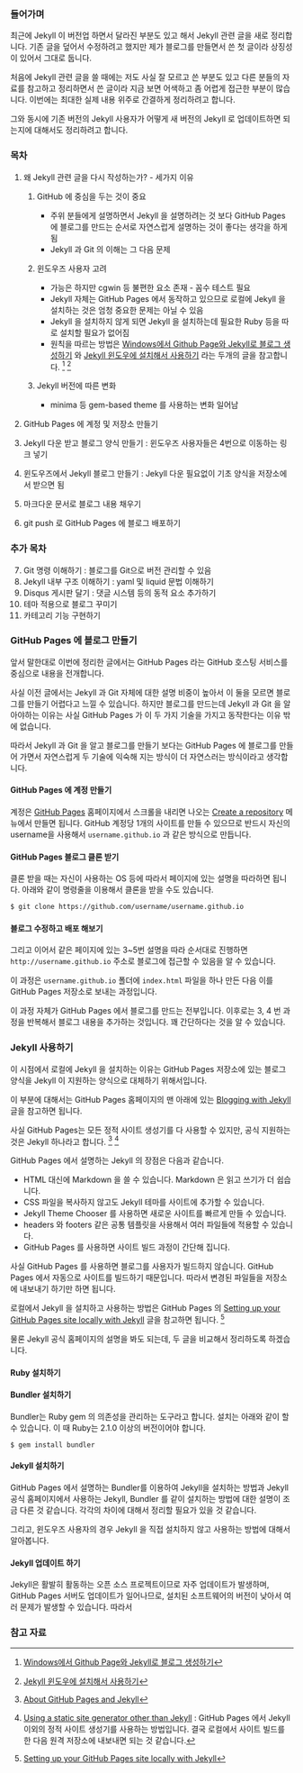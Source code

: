 ### 들어가며 

최근에 Jekyll 이 버전업 하면서 달라진 부분도 있고 해서 Jekyll 관련 글을 새로 정리합니다. 기존 글을 덮어서 수정하려고 했지만 제가 블로그를 만들면서 쓴 첫 글이라 상징성이 있어서 그대로 둡니다. 

처음에 Jekyll 관련 글을 쓸 때에는 저도 사실 잘 모르고 쓴 부분도 있고 다른 분들의 자료를 참고하고 정리하면서 쓴 글이라 지금 보면 어색하고 좀 어렵게 접근한 부분이 많습니다. 이번에는 최대한 실제 내용 위주로 간결하게 정리하려고 합니다.

그와 동시에 기존 버전의 Jekyll 사용자가 어떻게 새 버전의 Jekyll 로 업데이트하면 되는지에 대해서도 정리하려고 합니다.

### 목차

1. 왜 Jekyll 관련 글을 다시 작성하는가? - 세가지 이유
    1. GitHub 에 중심을 두는 것이 중요
    	* 주위 분들에게 설명하면서 Jekyll 을 설명하려는 것 보다 GitHub Pages 에 블로그를 만드는 순서로 자연스럽게 설명하는 것이 좋다는 생각을 하게 됨
    	* Jekyll 과 Git 의 이해는 그 다음 문제  
    	
    2. 윈도우즈 사용자 고려
    	* 가능은 하지만 cgwin 등 불편한 요소 존재 - 꼼수 테스트 필요
    	* Jekyll 자체는 GitHub Pages 에서 동작하고 있으므로 로컬에 Jekyll 을 설치하는 것은 엄청 중요한 문제는 아닐 수 있음
    	* Jekyll 을 설치하지 않게 되면 Jekyll 을 설치하는데 필요한 Ruby 등을 따로 설치할 필요가 없어짐
    	* 원칙을 따르는 방법은 [Windows에서 Github Page와 Jekyll로 블로그 생성하기](http://hurderella.tistory.com/131) 와 [Jekyll 윈도우에 설치해서 사용하기](http://tech.whatap.io/2015/09/11/install-jekyll-on-windows/) 라는 두개의 글을 참고합니다. [^hurderella-131] [^whatap--jekyll-on-windows]
    	
    3. Jekyll 버전에 따른 변화
		* minima 등 gem-based theme 를 사용하는 변화 일어남
    	
2. GitHub Pages 에 계정 및 저장소 만들기
3. Jekyll 다운 받고 블로그 양식 만들기 : 윈도우즈 사용자들은 4번으로 이동하는 링크 넣기
4. 윈도우즈에서 Jekyll 블로그 만들기 : Jekyll 다운 필요없이 기초 양식을 저장소에서 받으면 됨
5. 마크다운 문서로 블로그 내용 채우기
6. git push 로 GitHub Pages 에 블로그 배포하기

### 추가 목차

7. Git 명령 이해하기 : 블로그를 Git으로 버전 관리할 수 있음
8. Jekyll 내부 구조 이해하기 : yaml 및 liquid 문법 이해하기
9. Disqus 게시판 달기 : 댓글 시스템 등의 동적 요소 추가하기
10. 테마 적용으로 블로그 꾸미기
11. 카테고리 기능 구현하기

### GitHub Pages 에 블로그 만들기

앞서 말한대로 이번에 정리한 글에서는 GitHub Pages 라는 GitHub 호스팅 서비스를 중심으로 내용을 전개합니다. 

사실 이전 글에서는 Jekyll 과 Git 자체에 대한 설명 비중이 높아서 이 둘을 모르면 블로그를 만들기 어렵다고 느낄 수 있습니다. 하지만 블로그를 만드는데 Jekyll 과 Git 을 알아야하는 이유는 사실 GitHub Pages 가 이 두 가지 기술을 가지고 동작한다는 이유 밖에 없습니다.

따라서 Jekyll 과 Git 을 알고 블로그를 만들기 보다는 GitHub Pages 에 블로그를 만들어 가면서 자연스럽게 두 기술에 익숙해 지는 방식이 더 자연스러는 방식이라고 생각합니다.

#### GitHub Pages 에 계정 만들기

계정은 [GitHub Pages](https://pages.github.com) 홈페이지에서 스크롤을 내리면 나오는 [Create a repository](https://github.com/new) 메뉴에서 만들면 됩니다. GitHub 계정당 1개의 사이트를 만들 수 있으므로 반드시 자신의 username을 사용해서 `username.github.io` 과 같은 방식으로 만듭니다.

#### GitHub Pages 블로그 클론 받기

클론 받을 때는 자신이 사용하는 OS 등에 따라서 페이지에 있는 설명을 따라하면 됩니다. 아래와 같이 명령줄을 이용해서 클론을 받을 수도 있습니다.

```sh
$ git clone https://github.com/username/username.github.io
```

#### 블로그 수정하고 배포 해보기

그리고 이어서 같은 페이지에 있는 3~5번 설명을 따라 순서대로 진행하면 `http://username.github.io` 주소로 블로그에 접근할 수 있음을 알 수 있습니다.

이 과정은 `username.github.io` 폴더에 `index.html` 파일을 하나 만든 다음 이를 GitHub Pages 저장소로 보내는 과정입니다.

이 과정 자체가 GitHub Pages 에서 블로그를 만드는 전부입니다. 이후로는 3, 4 번 과정을 반복해서 블로그 내용을 추가하는 것입니다. 꽤 간단하다는 것을 알 수 있습니다. 

### Jekyll 사용하기

이 시점에서 로컬에 Jekyll 을 설치하는 이유는 GitHub Pages 저장소에 있는 블로그 양식을 Jekyll 이 지원하는 양식으로 대체하기 위해서입니다. 

이 부분에 대해서는 GitHub Pages 홈페이지의 맨 아래에 있는 [Blogging with Jekyll](https://pages.github.com) 글을 참고하면 됩니다. 

사실 GitHub Pages는 모든 정적 사이트 생성기를 다 사용할 수 있지만, 공식 지원하는 것은 Jekyll 하나라고 합니다. [^about-github-pages-and-jekyll] [^using-a-static-site-generator-other-than-jekyll]

GitHub Pages 에서 설명하는 Jekyll 의 장점은 다음과 같습니다.

* HTML 대신에 Markdown 을 쓸 수 있습니다. Markdown 은 읽고 쓰기가 더 쉽습니다.
* CSS 파일을 복사하지 않고도 Jekyll 테마를 사이트에 추가할 수 있습니다.
* Jekyll Theme Chooser 를 사용하면 새로운 사이트를 빠르게 만들 수 있습니다.
* headers 와 footers 같은 공통 템플릿을 사용해서 여러 파일들에 적용할 수 있습니다.
* GitHub Pages 를 사용하면 사이트 빌드 과정이 간단해 집니다.
 
사실 GitHub Pages 를 사용하면 블로그를 사용자가 빌드하지 않습니다. GitHub Pages 에서 자동으로 사이트를 빌드하기 때문입니다. 따라서 변경된 파일들을 저장소에 내보내기 하기만 하면 됩니다.

로컬에서 Jekyll 을 설치하고 사용하는 방법은 GitHub Pages 의 [Setting up your GitHub Pages site locally with Jekyll](https://help.github.com/articles/setting-up-your-github-pages-site-locally-with-jekyll/) 글을 참고하면 됩니다. [^setting-up-your-github-pages-site-locally-with-jekyll]

물론 Jekyll 공식 홈페이지의 설명을 봐도 되는데, 두 글을 비교해서 정리하도록 하겠습니다.

#### Ruby 설치하기

#### Bundler 설치하기

Bundler는 Ruby gem 의 의존성을 관리하는 도구라고 합니다. 설치는 아래와 같이 할 수 있습니다. 이 때 Ruby는 2.1.0 이상의 버전이어야 합니다.

```
$ gem install bundler
```
  
#### Jekyll 설치하기

GitHub Pages 에서 설명하는 Bundler를 이용하여 Jekyll을 설치하는 방법과 Jekyll 공식 홈페이지에서 사용하는 Jekyll, Bundler 를 같이 설치하는 방법에 대한 설명이 조금 다른 것 같습니다. 각각의 차이에 대해서 정리할 필요가 있을 것 같습니다.

그리고, 윈도우즈 사용자의 경우 Jekyll 을 직접 설치하지 않고 사용하는 방법에 대해서 알아봅니다.

#### Jekyll 업데이트 하기 

Jekyll은 활발히 활동하는 오픈 소스 프로젝트이므로 자주 업데이트가 발생하며, GitHub Pages 서버도 업데이트가 일어나므로, 설치된 소프트웨어의 버전이 낮아서 여러 문제가 발생할 수 있습니다. 따라서 

### 참고 자료

[^about-github-pages-and-jekyll]: [About GitHub Pages and Jekyll](https://help.github.com/articles/about-github-pages-and-jekyll/)

[^using-a-static-site-generator-other-than-jekyll]: [Using a static site generator other than Jekyll](https://help.github.com/articles/using-a-static-site-generator-other-than-jekyll/) : GitHub Pages 에서 Jekyll 이외의 정적 사이트 생성기를 사용하는 방법입니다. 결국 로컬에서 사이트 빌드를 한 다음 원격 저장소에 내보내면 되는 것 같습니다.

[^setting-up-your-github-pages-site-locally-with-jekyll]: [Setting up your GitHub Pages site locally with Jekyll](https://help.github.com/articles/setting-up-your-github-pages-site-locally-with-jekyll/)

[^hurderella-131]: [Windows에서 Github Page와 Jekyll로 블로그 생성하기](http://hurderella.tistory.com/131)

[^whatap--jekyll-on-windows]: [Jekyll 윈도우에 설치해서 사용하기](http://tech.whatap.io/2015/09/11/install-jekyll-on-windows/)